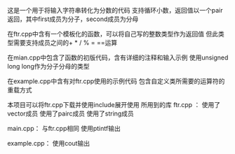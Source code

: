 这是一个用于将输入字符串转化为分数的代码
支持循环小数，返回值以一个pair返回，其中first成员为分子，second成员为分母

在ftr.cpp中含有一个模板化的函数，可以将自己写的整数类型作为返回值
但此类型需要支持成员之间的+ * / % = ==运算

在mian.cpp中包含了函数的初版代码，含有详细的注释和输入示例
使用unsigned long long作为分子分母的类型

在example.cpp中含有对ftr.cpp使用的示例代码
包含自定义类所需要的运算符的重载方式

本项目可以将ftr.cpp下载并使用include展开使用
所用到的库
ftr.cpp ： 
<vector>使用了vector成员
<utility>使用了pairc成员
<string>使用了string成员

main.cpp：
与ftr.cpp相同
<stdio>使用ptintf输出

example.cpp：
<iostream>使用cout输出
